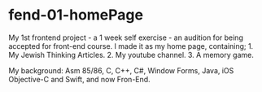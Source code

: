 # fend-01-homePage
My 1st frontend project - a 1 week self exercise - an audition for being accepted for front-end course.
I made it as my home page, containing;
    1. My Jewish Thinking Articles.
    2. My youtube channel.
    3. A memory game.

My background: Asm 85/86, C, C++, C#, Window Forms, Java, iOS Objective-C and Swift, and now Fron-End.
